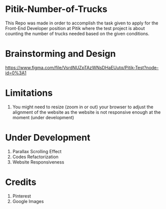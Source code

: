 # Pitik-Number-of-Trucks
This Repo was made in order to accomplish the task given to apply for the Front-End Developer position at Pitik where the test project is about counting the number of trucks needed based on the given conditions.

# Brainstorming and Design
https://www.figma.com/file/VsrdNUZpTAzWNsDHaEUutq/Pitik-Test?node-id=0%3A1

# Limitations
1. You might need to resize (zoom in or out) your browser to adjust the alignment of the website as the website is not responsive enough at the moment (under development)

# Under Development
1. Parallax Scrolling Effect
2. Codes Refactorization
3. Website Responsiveness

# Credits
1. Pinterest
2. Google Images
